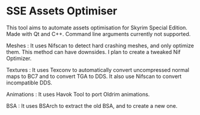 # SSE Assets Optimiser

This tool aims to automate assets optimisation for Skyrim Special Edition. 
Made with Qt and C++. Command line arguments currently not supported. 

Meshes : 
It uses Nifscan to detect hard crashing meshes, and only optimize them. 
This method can have downsides. I plan to create a tweaked Nif Optimizer.

Textures :
It uses Texconv to automatically convert uncompressed normal maps to BC7 and to convert TGA to DDS. It also use Nifscan to convert incompatible DDS. 

Animations : 
It uses Havok Tool to port Oldrim animations. 

BSA : 
It uses BSArch to extract the old BSA, and to create a new one. 
